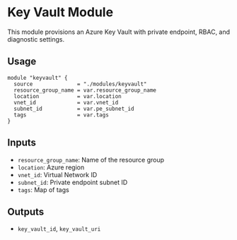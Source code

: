 # Key Vault Module

This module provisions an Azure Key Vault with private endpoint, RBAC, and diagnostic settings.

## Usage
```hcl
module "keyvault" {
  source              = "./modules/keyvault"
  resource_group_name = var.resource_group_name
  location            = var.location
  vnet_id             = var.vnet_id
  subnet_id           = var.pe_subnet_id
  tags                = var.tags
}
```

## Inputs
- `resource_group_name`: Name of the resource group
- `location`: Azure region
- `vnet_id`: Virtual Network ID
- `subnet_id`: Private endpoint subnet ID
- `tags`: Map of tags

## Outputs
- `key_vault_id`, `key_vault_uri`
